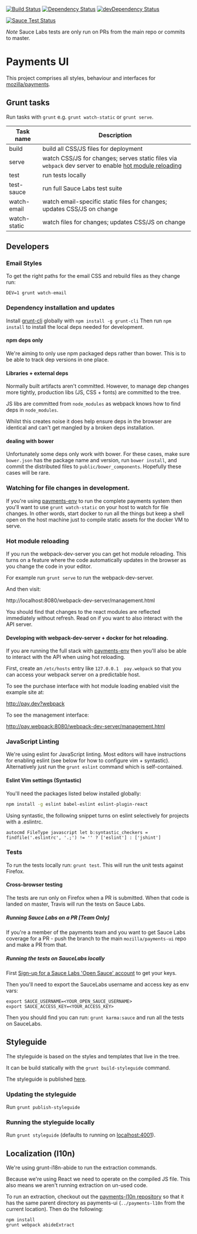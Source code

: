 [![Build Status](https://travis-ci.org/mozilla/payments-ui.svg)](https://travis-ci.org/mozilla/payments-ui)
[![Dependency Status](https://david-dm.org/mozilla/payments-ui.svg)](https://david-dm.org/mozilla/payments-ui)
[![devDependency Status](https://david-dm.org/mozilla/payments-ui/dev-status.svg)](https://david-dm.org/mozilla/payments-ui#info=devDependencies)

[![Sauce Test Status](https://saucelabs.com/browser-matrix/moz-payments-ui.svg)](https://saucelabs.com/u/moz-payments-ui)

*Note* Sauce Labs tests are only run on PRs from the main repo or commits to master.

# Payments UI

This project comprises all styles, behaviour and interfaces for
[mozilla/payments](https://github.com/mozilla/payments).


## Grunt tasks

Run tasks with `grunt` e.g. `grunt watch-static` or `grunt serve`.

| Task name       | Description |
| ------------ | --------------- |
| build  | build all CSS/JS files for deployment |
| serve  | watch CSS/JS for changes; serves static files via `webpack` dev server to enable [hot module reloading](http://webpack.github.io/docs/hot-module-replacement-with-webpack.html) |
| test | run tests locally |
| test-sauce | run full Sauce Labs test suite |
| watch-email | watch email-specific static files for changes; updates CSS/JS on change |
| watch-static | watch files for changes; updates CSS/JS on change |

## Developers

### Email Styles

To get the right paths for the email CSS and rebuild files as they change run:

```
DEV=1 grunt watch-email
```

### Dependency installation and updates

Install [grunt-cli](http://gruntjs.com/)
globally with `npm install -g grunt-cli`
Then run `npm install` to install the local deps needed for development.


#### npm deps only

We're aiming to only use npm packaged deps rather than bower. This is to be able to
track dep versions in one place.

#### Libraries + external deps

Normally built artifacts aren't committed. However, to manage dep changes more
tightly, production libs (JS, CSS + fonts) are committed to the tree.

JS libs are committed from `node_modules` as webpack knows how to find deps in
`node_modules`.

Whilst this creates noise it does help ensure deps in the browser
are identical and can't get mangled by a broken deps installation.

#### dealing with bower

Unfortunately some deps only work with bower. For these cases, make sure
`bower.json` has the package name and version, run `bower install`, and
commit the distributed files to `public/bower_components`. Hopefully these
cases will be rare.

### Watching for file changes in development.

If you're using [payments-env][payments-env]
to run the complete payments system then you'll want to use
`grunt watch-static` on your host to watch for file changes.
In other words, start docker to run all the things but keep a shell open
on the host machine just to compile static assets for the docker VM to serve.

### Hot module reloading

If you run the webpack-dev-server you can get hot module reloading. This turns
on a feature where the code automatically updates in the browser as you change
the code in your editor.

For example run `grunt serve` to run the webpack-dev-server.

And then visit:

http://localhost:8080/webpack-dev-server/management.html

You should find that changes to the react modules are reflected immediately without
refresh. Read on if you want to also interact with the API server.

#### Developing with webpack-dev-server + docker for hot reloading.

If you are running the full stack with [payments-env][payments-env] then you'll also
be able to interact with the API when using hot reloading.

First, create an `/etc/hosts` entry like `127.0.0.1  pay.webpack`
so that you can access your webpack server on a predictable host.

To see the purchase interface with hot module loading enabled visit
the example site at:

http://pay.dev?webpack

To see the management interface:

http://pay.webpack:8080/webpack-dev-server/management.html

### JavaScript Linting

We're using eslint for JavaScript linting. Most editors will have instructions for
enabling eslint (see below for how to configure vim + syntastic). Alternatively
just run the `grunt eslint` command which is self-contained.

#### Eslint Vim settings (Syntastic)

You'll need the packages listed below installed globally:

```sh
npm install -g eslint babel-eslint eslint-plugin-react
```

Using syntastic, the following snippet turns on eslint selectively for projects with a .eslintrc.

```vim
autocmd FileType javascript let b:syntastic_checkers = findfile('.eslintrc', '.;') != '' ? ['eslint'] : ['jshint']
```

### Tests

To run the tests locally run: `grunt test`. This will run the unit tests
against Firefox.

#### Cross-browser testing

The tests are run only on Firefox when a PR is submitted. When that code is
landed on master, Travis will run the tests on Sauce Labs.

##### Running Sauce Labs on a PR [Team Only]

If you're a member of the payments team and you want to get Sauce Labs coverage
for a PR - push the branch to the main `mozilla/payments-ui` repo and make a PR
from that.

##### Running the tests on SauceLabs locally

First [Sign-up for a Sauce Labs 'Open Sauce' account](https://saucelabs.com/opensauce/)
to get your keys.

Then you'll need to export the SauceLabs username and access key as env vars:

```shell
export SAUCE_USERNAME=<YOUR_OPEN_SAUCE_USERNAME>
export SAUCE_ACCESS_KEY=<YOUR_ACCESS_KEY>
```

Then you should find you can run: `grunt karma:sauce` and run all the tests on SauceLabs.

## Styleguide

The styleguide is based on the styles and templates that live in the tree.

It can be build statically with the `grunt build-styleguide` command.

The styleguide is published [here](http://mozilla.github.io/payments-ui/).

### Updating the styleguide

Run `grunt publish-styleguide`

### Running the styleguide locally

Run `grunt styleguide` (defaults to running on [localhost:4001](http://localhost:4001)).

## Localization (l10n)

We're using grunt-i18n-abide to run the extraction commands.

Because we're using React we need to operate on the compiled JS file. This also means we aren't running extraction
on un-used code.

To run an extraction, checkout out the [payments-l10n repository](https://github.com/mozilla/payments-l10n/) so that it has the same parent directory as payments-ui (`../payments-l10n` from the current location). Then do the following:

```
npm install
grunt webpack abideExtract
```

[payments-env]: https://github.com/mozilla/payments-env/
